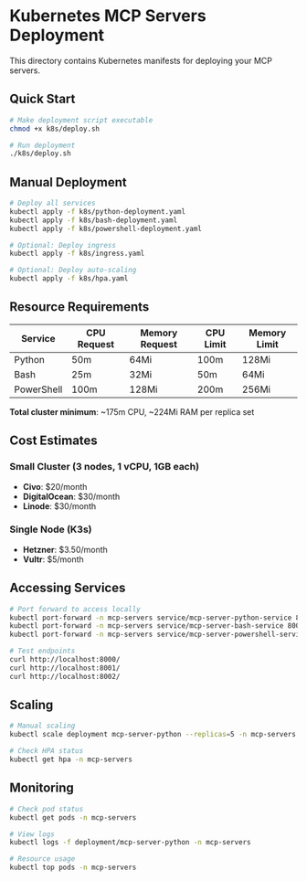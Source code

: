 # Kubernetes MCP Servers Deployment

This directory contains Kubernetes manifests for deploying your MCP servers.

## Quick Start

```bash
# Make deployment script executable
chmod +x k8s/deploy.sh

# Run deployment
./k8s/deploy.sh
```

## Manual Deployment

```bash
# Deploy all services
kubectl apply -f k8s/python-deployment.yaml
kubectl apply -f k8s/bash-deployment.yaml
kubectl apply -f k8s/powershell-deployment.yaml

# Optional: Deploy ingress
kubectl apply -f k8s/ingress.yaml

# Optional: Deploy auto-scaling
kubectl apply -f k8s/hpa.yaml
```

## Resource Requirements

| Service    | CPU Request | Memory Request | CPU Limit | Memory Limit |
|------------|-------------|----------------|-----------|--------------|
| Python     | 50m         | 64Mi           | 100m      | 128Mi        |
| Bash       | 25m         | 32Mi           | 50m       | 64Mi         |
| PowerShell | 100m        | 128Mi          | 200m      | 256Mi        |

**Total cluster minimum**: ~175m CPU, ~224Mi RAM per replica set

## Cost Estimates

### Small Cluster (3 nodes, 1 vCPU, 1GB each)
- **Civo**: $20/month
- **DigitalOcean**: $30/month
- **Linode**: $30/month

### Single Node (K3s)
- **Hetzner**: $3.50/month
- **Vultr**: $5/month

## Accessing Services

```bash
# Port forward to access locally
kubectl port-forward -n mcp-servers service/mcp-server-python-service 8000:80
kubectl port-forward -n mcp-servers service/mcp-server-bash-service 8001:80
kubectl port-forward -n mcp-servers service/mcp-server-powershell-service 8002:80

# Test endpoints
curl http://localhost:8000/
curl http://localhost:8001/
curl http://localhost:8002/
```

## Scaling

```bash
# Manual scaling
kubectl scale deployment mcp-server-python --replicas=5 -n mcp-servers

# Check HPA status
kubectl get hpa -n mcp-servers
```

## Monitoring

```bash
# Check pod status
kubectl get pods -n mcp-servers

# View logs
kubectl logs -f deployment/mcp-server-python -n mcp-servers

# Resource usage
kubectl top pods -n mcp-servers
```
